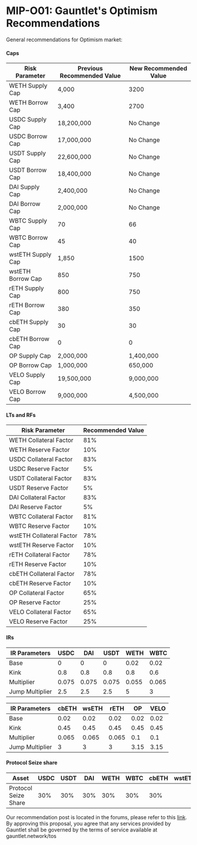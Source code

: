 # MIP-O01: Gauntlet's Optimism Recommendations

General recommendations for Optimism market:

#### Caps

| Risk Parameter    | Previous Recommended Value | New Recommended Value |
| ----------------- | -------------------------- | --------------------- |
| WETH Supply Cap   | 4,000                      | 3200                  |
| WETH Borrow Cap   | 3,400                      | 2700                  |
| USDC Supply Cap   | 18,200,000                 | No Change             |
| USDC Borrow Cap   | 17,000,000                 | No Change             |
| USDT Supply Cap   | 22,600,000                 | No Change             |
| USDT Borrow Cap   | 18,400,000                 | No Change             |
| DAI Supply Cap    | 2,400,000                  | No Change             |
| DAI Borrow Cap    | 2,000,000                  | No Change             |
| WBTC Supply Cap   | 70                         | 66                    |
| WBTC Borrow Cap   | 45                         | 40                    |
| wstETH Supply Cap | 1,850                      | 1500                  |
| wstETH Borrow Cap | 850                        | 750                   |
| rETH Supply Cap   | 800                        | 750                   |
| rETH Borrow Cap   | 380                        | 350                   |
| cbETH Supply Cap  | 30                         | 30                    |
| cbETH Borrow Cap  | 0                          | 0                     |
| OP Supply Cap     | 2,000,000                  | 1,400,000             |
| OP Borrow Cap     | 1,000,000                  | 650,000               |
| VELO Supply Cap   | 19,500,000                 | 9,000,000             |
| VELO Borrow Cap   | 9,000,000                  | 4,500,000             |

#### LTs and RFs

| Risk Parameter           | Recommended Value |
| ------------------------ | ----------------- |
| WETH Collateral Factor   | 81%               |
| WETH Reserve Factor      | 10%               |
| USDC Collateral Factor   | 83%               |
| USDC Reserve Factor      | 5%                |
| USDT Collateral Factor   | 83%               |
| USDT Reserve Factor      | 5%                |
| DAI Collateral Factor    | 83%               |
| DAI Reserve Factor       | 5%                |
| WBTC Collateral Factor   | 81%               |
| WBTC Reserve Factor      | 10%               |
| wstETH Collateral Factor | 78%               |
| wstETH Reserve Factor    | 10%               |
| rETH Collateral Factor   | 78%               |
| rETH Reserve Factor      | 10%               |
| cbETH Collateral Factor  | 78%               |
| cbETH Reserve Factor     | 10%               |
| OP Collateral Factor     | 65%               |
| OP Reserve Factor        | 25%               |
| VELO Collateral Factor   | 65%               |
| VELO Reserve Factor      | 25%               |

#### IRs

| IR Parameters   | USDC  | DAI   | USDT  | WETH  | WBTC  |
| --------------- | ----- | ----- | ----- | ----- | ----- |
| Base            | 0     | 0     | 0     | 0.02  | 0.02  |
| Kink            | 0.8   | 0.8   | 0.8   | 0.8   | 0.6   |
| Multiplier      | 0.075 | 0.075 | 0.075 | 0.055 | 0.065 |
| Jump Multiplier | 2.5   | 2.5   | 2.5   | 5     | 3     |

| IR Parameters   | cbETH | wsETH | rETH  | OP   | VELO |
| --------------- | ----- | ----- | ----- | ---- | ---- |
| Base            | 0.02  | 0.02  | 0.02  | 0.02 | 0.02 |
| Kink            | 0.45  | 0.45  | 0.45  | 0.45 | 0.45 |
| Multiplier      | 0.065 | 0.065 | 0.065 | 0.1  | 0.1  |
| Jump Multiplier | 3     | 3     | 3     | 3.15 | 3.15 |

#### Protocol Seize share

| Asset                | USDC | USDT | DAI | WETH | WBTC | cbETH | wstETH | rETH | VELO | OP  |
| -------------------- | ---- | ---- | --- | ---- | ---- | ----- | ------ | ---- | ---- | --- |
| Protocol Seize Share | 30%  | 30%  | 30% | 30%  | 30%  | 30%   |

Our recommendation post is located in the forums, please refer to this
[link](https://forum.moonwell.fi/t/gauntlet-base-optimism-moonbeam-moonriver-monthly-recommendations-2024-08-01/1151).
By approving this proposal, you agree that any services provided by Gauntlet
shall be governed by the terms of service available at gauntlet.network/tos

